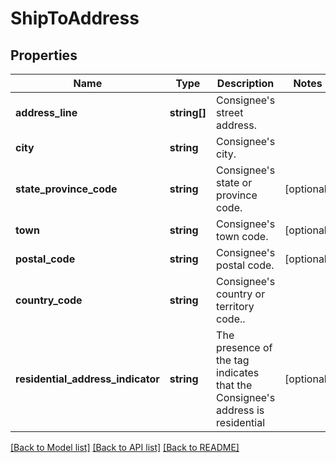 # ShipToAddress

## Properties
Name | Type | Description | Notes
------------ | ------------- | ------------- | -------------
**address_line** | **string[]** | Consignee&#x27;s street address. | 
**city** | **string** | Consignee&#x27;s city. | 
**state_province_code** | **string** | Consignee&#x27;s state or province code. | [optional] 
**town** | **string** | Consignee&#x27;s town code. | [optional] 
**postal_code** | **string** | Consignee&#x27;s postal code. | [optional] 
**country_code** | **string** | Consignee&#x27;s country or territory code.. | 
**residential_address_indicator** | **string** | The presence of the tag indicates that the Consignee&#x27;s address is residential | [optional] 

[[Back to Model list]](../../README.md#documentation-for-models) [[Back to API list]](../../README.md#documentation-for-api-endpoints) [[Back to README]](../../README.md)

